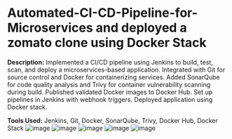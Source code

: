 # Automated-CI-CD-Pipeline-for-Microservices and deployed a zomato clone using Docker Stack
**Description:**
  Implemented a CI/CD pipeline using Jenkins to build, test, scan, and deploy a microservices-based application.
  Integrated with Git for source control and Docker for containerizing services.
  Added SonarQube for code quality analysis and Trivy for container vulnerability scanning during build.
  Published validated Docker images to Docker Hub.
  Set up pipelines in Jenkins with webhook triggers.
  Deployed application using Docker stack.

**Tools Used:** 
  Jenkins, Git, Docker, SonarQube, Trivy, Docker Hub, Docker Stack
![image](https://github.com/user-attachments/assets/5039ee60-576a-44c8-906e-ac0d5997c36c)
![image](https://github.com/user-attachments/assets/979d2c1b-808c-459f-b1fc-7bc840060596)
![image](https://github.com/user-attachments/assets/29ddbb9f-c690-4e92-9702-9ed91df81fd5)
![image](https://github.com/user-attachments/assets/d5ccf507-2e21-42ae-a4c3-ac4a29f1e1aa)
![image](https://github.com/user-attachments/assets/237e6aee-b990-42ad-93df-7bb10bcaa733)




